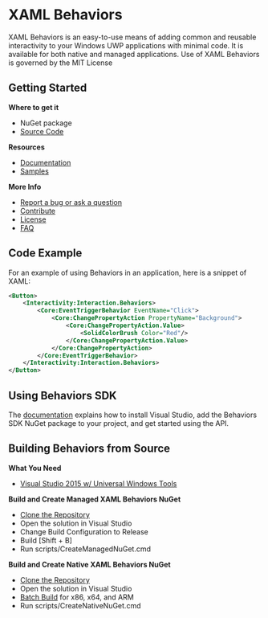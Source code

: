 # **XAML Behaviors**
XAML Behaviors is an easy-to-use means of adding common and reusable interactivity to your Windows UWP applications with minimal code. It is available for both native and managed applications. Use of XAML Behaviors is governed by the MIT License

Getting Started
-------------------
 **Where to get it**

 - NuGet package
 - [Source Code](https://github.com/Microsoft/XamlBehaviors)

**Resources**

 - [Documentation](https://github.com/Microsoft/XamlBehaviors/wiki)
 - [Samples](/samples)

**More Info**

 - [Report a bug or ask a question](https://github.com/Microsoft/XamlBehaviors/issues)
 - [Contribute](https://github.com/Microsoft/XamlBehaviors/blob/master/CONTRIBUTING.md)
 - [License](http://opensource.org/licenses/MIT)
 - [FAQ](https://github.com/Microsoft/XamlBehaviors/blob/master/FAQ.md)

Code Example
------------
For an example of using Behaviors in an application, here is a snippet of XAML:
```xml
<Button>
	<Interactivity:Interaction.Behaviors>
		<Core:EventTriggerBehavior EventName="Click">
			<Core:ChangePropertyAction PropertyName="Background">
				<Core:ChangePropertyAction.Value>
					<SolidColorBrush Color="Red"/>
				</Core:ChangePropertyAction.Value>
			</Core:ChangePropertyAction>
		</Core:EventTriggerBehavior>
	</Interactivity:Interaction.Behaviors>
</Button>
```
Using Behaviors SDK
-------------------
The [documentation](https://github.com/Microsoft/XamlBehaviors/wiki) explains how to install Visual Studio, add the Behaviors SDK NuGet package to your project, and get started using the API.

Building Behaviors from Source
------------------------------
**What You Need**

 - [Visual Studio 2015 w/ Universal Windows Tools](https://www.visualstudio.com/features/windows-apps-games-vs)
 
**Build and Create Managed XAML Behaviors NuGet**
 
 - [Clone the Repository](https://github.com/Microsoft/XamlBehaviors)
 - Open the solution in Visual Studio
 - Change Build Configuration to Release
 - Build [Shift + B]
 - Run scripts/CreateManagedNuGet.cmd 
 
**Build and Create Native XAML Behaviors NuGet**
 
 - [Clone the Repository](https://github.com/Microsoft/XamlBehaviors)
 - Open the solution in Visual Studio
 - [Batch Build](https://msdn.microsoft.com/en-us/library/169az28z(v=vs.90).aspx) for x86, x64, and ARM
 - Run scripts/CreateNativeNuGet.cmd 
